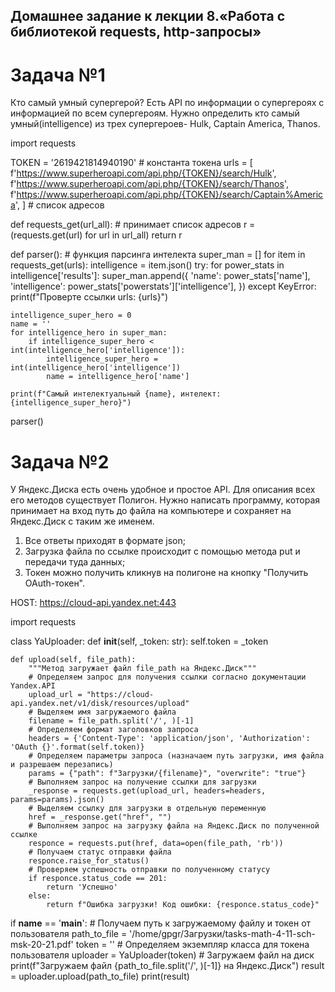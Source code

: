 ## Домашнее задание к лекции 8.«Работа с библиотекой requests, http-запросы»

# Задача №1

Кто самый умный супергерой?
Есть API по информации о супергероях с информацией по всем супергероям. Нужно определить кто самый умный(intelligence) из трех супергероев- Hulk, Captain America, Thanos.

import requests

TOKEN = '2619421814940190'  # константа токена
urls = [
    f'https://www.superheroapi.com/api.php/{TOKEN}/search/Hulk',
    f'https://www.superheroapi.com/api.php/{TOKEN}/search/Thanos',
    f'https://www.superheroapi.com/api.php/{TOKEN}/search/Captain%America',
]  # список адресов


def requests_get(url_all):
    # принимает список адресов
    r = (requests.get(url) for url in url_all)
    return r


def parser():
    # функция парсинга интелекта
    super_man = []
    for item in requests_get(urls):
        intelligence = item.json()
        try:
            for power_stats in intelligence['results']:
                super_man.append({
                    'name': power_stats['name'],
                    'intelligence': power_stats['powerstats']['intelligence'],
                })
        except KeyError:
            print(f"Проверте ссылки urls: {urls}")

    intelligence_super_hero = 0
    name = ''
    for intelligence_hero in super_man:
        if intelligence_super_hero < int(intelligence_hero['intelligence']):
            intelligence_super_hero = int(intelligence_hero['intelligence'])
            name = intelligence_hero['name']

    print(f"Самый интелектуальный {name}, интелект: {intelligence_super_hero}")


parser()


# Задача №2

У Яндекс.Диска есть очень удобное и простое API. Для описания всех его методов существует Полигон. Нужно написать программу, которая принимает на вход путь до файла на компьютере и сохраняет на Яндекс.Диск с таким же именем.

1. Все ответы приходят в формате json;
2. Загрузка файла по ссылке происходит с помощью метода put и передачи туда данных;
3. Токен можно получить кликнув на полигоне на кнопку "Получить OAuth-токен".

HOST: https://cloud-api.yandex.net:443

import requests


class YaUploader:
    def __init__(self, _token: str):
        self.token = _token

    def upload(self, file_path):
        """Метод загружает файл file_path на Яндекс.Диск"""
        # Определяем запрос для получения ссылки согласно документации Yandex.API
        upload_url = "https://cloud-api.yandex.net/v1/disk/resources/upload"
        # Выделяем имя загружаемого файла
        filename = file_path.split('/', )[-1]
        # Определяем формат заголовков запроса
        headers = {'Content-Type': 'application/json', 'Authorization': 'OAuth {}'.format(self.token)}
        # Определяем параметры запроса (назначаем путь загрузки, имя файла и разрешаем перезапись)
        params = {"path": f"Загрузки/{filename}", "overwrite": "true"}
        # Выполняем запрос на получение ссылки для загрузки
        _response = requests.get(upload_url, headers=headers, params=params).json()
        # Выделяем ссылку для загрузки в отдельную переменную
        href = _response.get("href", "")
        # Выполняем запрос на загрузку файла на Яндекс.Диск по полученной ссылке
        responce = requests.put(href, data=open(file_path, 'rb'))
        # Получаем статус отправки файла
        responce.raise_for_status()
        # Проверяем успешность отправки по полученному статусу
        if responce.status_code == 201:
            return 'Успешно'
        else:
            return f"Ошибка загрузки! Код ошибки: {responce.status_code}"


if __name__ == '__main__':
    # Получаем путь к загружаемому файлу и токен от пользователя
    path_to_file = '/home/gpgr/Загрузки/tasks-math-4-11-sch-msk-20-21.pdf'
    token = ''
    # Определяем экземпляр класса для токена пользователя
    uploader = YaUploader(token)
    # Загружаем файл на диск
    print(f"Загружаем файл {path_to_file.split('/', )[-1]} на Яндекс.Диск")
    result = uploader.upload(path_to_file)
    print(result)
